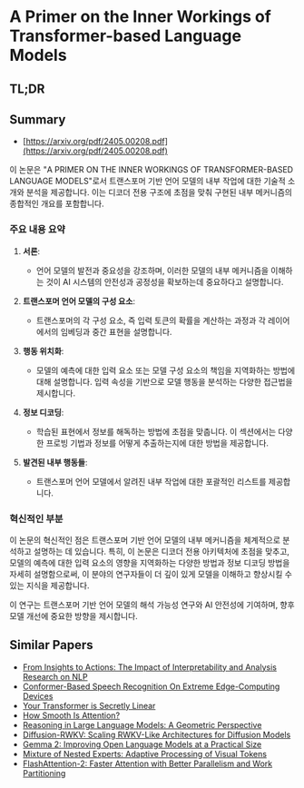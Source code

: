 # A Primer on the Inner Workings of Transformer-based Language Models
## TL;DR
## Summary
- [https://arxiv.org/pdf/2405.00208.pdf](https://arxiv.org/pdf/2405.00208.pdf)

이 논문은 "A PRIMER ON THE INNER WORKINGS OF TRANSFORMER-BASED LANGUAGE MODELS"로서 트랜스포머 기반 언어 모델의 내부 작업에 대한 기술적 소개와 분석을 제공합니다. 이는 디코더 전용 구조에 초점을 맞춰 구현된 내부 메커니즘의 종합적인 개요를 포함합니다.

### 주요 내용 요약

1. **서론**:
   - 언어 모델의 발전과 중요성을 강조하며, 이러한 모델의 내부 메커니즘을 이해하는 것이 AI 시스템의 안전성과 공정성을 확보하는데 중요하다고 설명합니다.

2. **트랜스포머 언어 모델의 구성 요소**:
   - 트랜스포머의 각 구성 요소, 즉 입력 토큰의 확률을 계산하는 과정과 각 레이어에서의 임베딩과 중간 표현을 설명합니다.

3. **행동 위치화**:
   - 모델의 예측에 대한 입력 요소 또는 모델 구성 요소의 책임을 지역화하는 방법에 대해 설명합니다. 입력 속성을 기반으로 모델 행동을 분석하는 다양한 접근법을 제시합니다.

4. **정보 디코딩**:
   - 학습된 표현에서 정보를 해독하는 방법에 초점을 맞춥니다. 이 섹션에서는 다양한 프로빙 기법과 정보를 어떻게 추출하는지에 대한 방법을 제공합니다.

5. **발견된 내부 행동들**:
   - 트랜스포머 언어 모델에서 알려진 내부 작업에 대한 포괄적인 리스트를 제공합니다.

### 혁신적인 부분
이 논문의 혁신적인 점은 트랜스포머 기반 언어 모델의 내부 메커니즘을 체계적으로 분석하고 설명하는 데 있습니다. 특히, 이 논문은 디코더 전용 아키텍처에 초점을 맞추고, 모델의 예측에 대한 입력 요소의 영향을 지역화하는 다양한 방법과 정보 디코딩 방법을 자세히 설명함으로써, 이 분야의 연구자들이 더 깊이 있게 모델을 이해하고 향상시킬 수 있는 지식을 제공합니다.

이 연구는 트랜스포머 기반 언어 모델의 해석 가능성 연구와 AI 안전성에 기여하며, 향후 모델 개선에 중요한 방향을 제시합니다.

## Similar Papers
- [From Insights to Actions: The Impact of Interpretability and Analysis Research on NLP](2406.12618.md)
- [Conformer-Based Speech Recognition On Extreme Edge-Computing Devices](2312.10359.md)
- [Your Transformer is Secretly Linear](2405.12250.md)
- [How Smooth Is Attention?](2312.14820.md)
- [Reasoning in Large Language Models: A Geometric Perspective](2407.02678.md)
- [Diffusion-RWKV: Scaling RWKV-Like Architectures for Diffusion Models](2404.04478.md)
- [Gemma 2: Improving Open Language Models at a Practical Size](2408.00118.md)
- [Mixture of Nested Experts: Adaptive Processing of Visual Tokens](2407.19985.md)
- [FlashAttention-2: Faster Attention with Better Parallelism and Work Partitioning](2307.08691.md)

